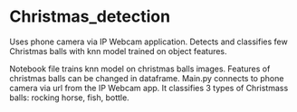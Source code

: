 # Christmas_detection
Uses phone camera via IP Webcam application. Detects and classifies few Christmas balls with knn model trained on object features.

Notebook file trains knn model on christmas balls images. Features of christmas balls can be changed in dataframe.
Main.py connects to phone camera via url from the IP Webcam app. It classifies 3 types of Christmass balls: rocking horse, fish, bottle.
